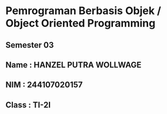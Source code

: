 # Pemrograman Berbasis Objek / Object Oriented Programming
## Semester 03

## Name : HANZEL PUTRA WOLLWAGE
## NIM : 244107020157
## Class : TI-2I